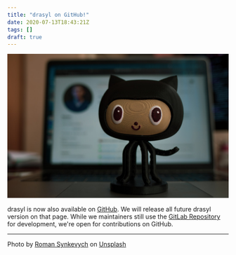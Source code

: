 ```yaml
---
title: "drasyl on GitHub!"
date: 2020-07-13T18:43:21Z
tags: []
draft: true
---
```


![A figurine of an oktokat in the center, in the background a laptop with the main page of the GitHub open.](/img/roman-synkevych-wX2L8L-fGeA-unsplash.jpg)

drasyl is now also available on [GitHub](https://github.com/drasyl-overlay/drasyl).
We will release all future drasyl version on that page.
While we maintainers still use the [GitLab Repository](https://git.informatik.uni-hamburg.de/sane-public/drasyl) for development, we're open for contributions on GitHub.

---

Photo by [Roman Synkevych](https://unsplash.com/@synkevych) on [Unsplash](https://unsplash.com/)